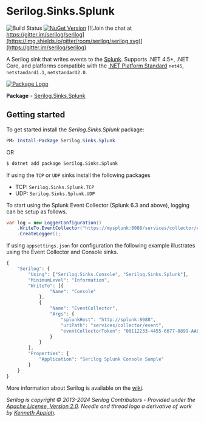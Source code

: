 # Serilog.Sinks.Splunk

![Build Status](https://github.com/serilog-contrib/serilog-sinks-splunk/actions/workflows/ci.yml/badge.svg?branch=dev)
[![NuGet Version](https://buildstats.info/nuget/Serilog.Sinks.Splunk)](https://www.nuget.org/packages/Serilog.Sinks.Splunk)
[![Join the chat at https://gitter.im/serilog/serilog](https://img.shields.io/gitter/room/serilog/serilog.svg)](https://gitter.im/serilog/serilog)
 
A Serilog sink that writes events to the [Splunk](https://splunk.com). Supports .NET 4.5+, .NET Core, and platforms compatible with the [.NET Platform Standard](https://docs.microsoft.com/en-us/dotnet/standard/net-standard) `net45`, `netstandard1.1`, `netstandard2.0`.

[![Package Logo](https://serilog.net/images/serilog-sink-nuget.png)](https://nuget.org/packages/serilog.sinks.splunk)

**Package** - [Serilog.Sinks.Splunk](https://nuget.org/packages/serilog.sinks.splunk)

## Getting started

To get started install the *Serilog.Sinks.Splunk* package:

```powershell
PM> Install-Package Serilog.Sinks.Splunk
```

OR

```bash
$ dotnet add package Serilog.Sinks.Splunk
```

If using the `TCP` or `UDP` sinks install the following packages

* TCP: `Serilog.Sinks.Splunk.TCP`
* UDP: `Serilog.Sinks.Splunk.UDP`

To start using the Splunk Event Collector (Splunk 6.3 and above), logging can be setup as follows.

```csharp
var log = new LoggerConfiguration()
    .WriteTo.EventCollector("https://mysplunk:8088/services/collector/event", "myeventcollectortoken")
    .CreateLogger();
```

If using `appsettings.json` for configuration the following example illustrates using the Event Collector and Console sinks.

```javascript
{
    "Serilog": {
        "Using": ["Serilog.Sinks.Console", "Serilog.Sinks.Splunk"],
        "MinimumLevel": "Information",
        "WriteTo": [{
                "Name": "Console"
            },
            {
                "Name": "EventCollector",
                "Args": {
                    "splunkHost": "http://splunk:8088",
                    "uriPath": "services/collector/event",
                    "eventCollectorToken": "00112233-4455-6677-8899-AABBCCDDEEFF"
                }
            }
        ],
        "Properties": {
            "Application": "Serilog Splunk Console Sample"
        }
    }
}
```

More information about Serilog is available on the [wiki](https://github.com/serilog/serilog-sinks-splunk/wiki).

_Serilog is copyright &copy; 2013-2024 Serilog Contributors - Provided under the [Apache License, Version 2.0](http://apache.org/licenses/LICENSE-2.0.html). Needle and thread logo a derivative of work by [Kenneth Appiah](http://www.kensets.com/)._
